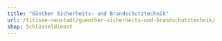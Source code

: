 ```yaml
---
title: "Günther Sicherheits- und Brandschutztechnik"
url: /titisee-neustadt/guenther-sicherheits-und-brandschutztechnik/
shop: Schlüsseldienst
---
```

